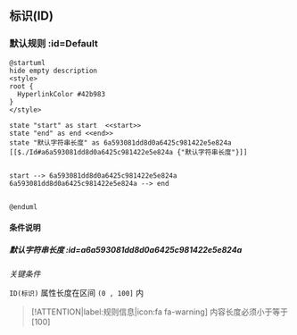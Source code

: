 ## 标识(ID) <!-- {docsify-ignore-all} -->

   

### 默认规则 :id=Default

```plantuml
@startuml
hide empty description
<style>
root {
  HyperlinkColor #42b983
}
</style>

state "start" as start  <<start>>
state "end" as end <<end>>
state "默认字符串长度" as 6a593081dd8d0a6425c981422e5e824a [[$./Id#a6a593081dd8d0a6425c981422e5e824a {"默认字符串长度"}]]


start --> 6a593081dd8d0a6425c981422e5e824a 
6a593081dd8d0a6425c981422e5e824a --> end 


@enduml
```

#### 条件说明

##### 默认字符串长度 :id=a6a593081dd8d0a6425c981422e5e824a


*关键条件*


`ID(标识)` 属性长度在区间 `(0 , 100]` 内

> [!ATTENTION|label:规则信息|icon:fa fa-warning]
> 内容长度必须小于等于[100]







